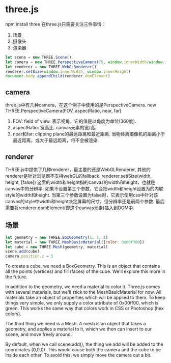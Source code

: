 # three.js
npm install three
在three.js只需要关注三件事情：
1. 场景 
2. 摄像头
3. 渲染器
```js
let scene = new THREE.Scene()
let camera = new THREE.PerspectiveCamera(75, window.innerWidth/window.innerHeight, 0.1, 1000)
let renderer = new THREE.WebGLRenderer()
renderer.setSize(window.innerWidth, window.innerHeight)
document.body.appendChild(renderer.domElement)
```

## camera
three.js中有几种camera，在这个例子中使用的是PerspectiveCamera.
new THREE.PerspectiveCamera(FOV, aspectRatio, near, far)
1. FOV: field of view. 表示视角，它的值是以角度为单位(360度).
2. aspectRatio: 宽高比. canvas元素的宽/高. 
3. near和far: clipping plane的最远距离和最近距离. 当物体离摄像机的距离小于最近距离，或大于最远距离，将不会被渲染.


## renderer
THREE.js中提供了几种renderer，最主要的还是WebGLRenderer, 其他的renderer是针对浏览器不支持webGL的fallback.
renderer.setiSize(width, height, [false])
这里的width和height指的canvas的width和height，也就是canvas中的分辨率.
如果不设置第三个参数，它会把width和height设置为<canvas>的内联style的width和height.
当第三个参数设置为false时，它表示使用css中针对该canvas的style中width和height决定屏幕的尺寸，但分辨率还是前两个参数.
最后需要将renderer.domElement(即这个canvas元素)插入到DOM中.


## 场景

```js
let geometry = new THREE.BoxGeometry(1, 1, 1)
let material = new THREE.MeshBasicMaterial({color: 0x00ff00})
let cube = new THREE.Mesh(geometry, material)
scene.add(cube)
camera.position.z = 5
```
To create a cube, we need a BoxGeometry. This is an object that contains all the points (vertices) and fill (faces) of the cube. We'll explore this more in the future.

In addition to the geometry, we need a material to color it. Three.js comes with several materials, but we'll stick to the MeshBasicMaterial for now. All materials take an object of properties which will be applied to them. To keep things very simple, we only supply a color attribute of 0x00ff00, which is green. This works the same way that colors work in CSS or Photoshop (hex colors).

The third thing we need is a Mesh. A mesh is an object that takes a geometry, and applies a material to it, which we then can insert to our scene, and move freely around.

By default, when we call scene.add(), the thing we add will be added to the coordinates (0,0,0). This would cause both the camera and the cube to be inside each other. To avoid this, we simply move the camera out a bit.
